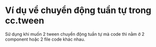 # Ví dụ về chuyển động tuần tự trong cc.tween
Sử dụng khi muốn 2 tween chuyển động tuần tự mà code thì nằm ở 2 component hoặc 2 file code khác nhau.
